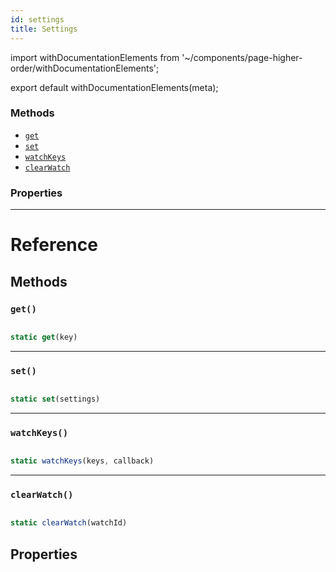 ```yaml
---
id: settings
title: Settings
---
```


import withDocumentationElements from '~/components/page-higher-order/withDocumentationElements';

export default withDocumentationElements(meta);

### Methods

* [`get`](../settings/#get)
* [`set`](../settings/#set)
* [`watchKeys`](../settings/#watchkeys)
* [`clearWatch`](../settings/#clearwatch)

### Properties

---

# Reference

## Methods

### `get()`


```javascript

static get(key)

```


---

### `set()`


```javascript

static set(settings)

```


---

### `watchKeys()`


```javascript

static watchKeys(keys, callback)

```


---

### `clearWatch()`


```javascript

static clearWatch(watchId)

```


## Properties


